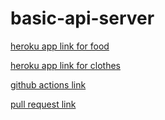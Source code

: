 # basic-api-server
[heroku app link for food](https://basic-msh-server.herokuapp.com/food)

[heroku app link for clothes](https://basic-msh-server.herokuapp.com/clothes)

[github actions link](https://github.com/mohammadsh96/basic-api-server/actions)

[pull request link ](https://github.com/mohammadsh96/basic-api-server/pull/1)
